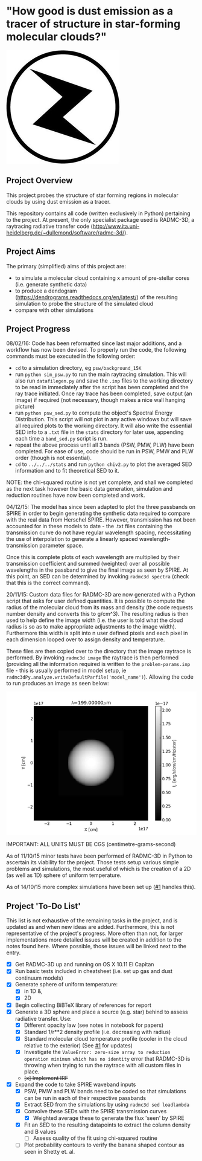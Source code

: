 "How good is dust emission as a tracer of structure in star-forming molecular clouds?"
================================================================================

![Ziggy Stardust](Code/logo.JPG "Ziggy Stardust.")

Project Overview
----------------

This project probes the structure of star forming regions in molecular clouds
by using dust emission as a tracer.

This repository contains all code (written exclusively in Python) pertaining to
the project. At present, the only specialist package used is RADMC-3D, a raytracing
radiative transfer code (http://www.ita.uni-heidelberg.de/~dullemond/software/radmc-3d/).

Project Aims
------------

The primary (simplified) aims of this project are:

- to simulate a molecular cloud containing x amount of pre-stellar cores (i.e. generate synthetic data)
- to produce a dendogram (https://dendrograms.readthedocs.org/en/latest/) of the
  resulting simulation to probe the structure of the simulated cloud
- compare with other simulations

Project Progress
----------------

08/02/16: Code has been reformatted since last major additions, and a workflow has now been devised. To properly run the code, the following commands must be executed in the following order:
- `cd` to a simulation directory, eg `psw/background_15K`
- run `python sim_psw.py` to run the main raytracing simulation. This will also run `datafilegen.py` and save the `.inp` files to the working directory to be read in immediately after the script has been completed and the ray trace initiated. Once ray trace has been completed, save output (an image) if required (not necessary, though makes a nice wall hanging picture)
- run `python psw_sed.py` to compute the object's Spectral Energy Distribution. This script will not plot in any active windows but will save all required plots to the working directory. It will also write the essential SED info to a `.txt` file in the `stats` directory for later use, appending each time a `band_sed.py` script is run.
- repeat the above process until all 3 bands (PSW, PMW, PLW) have been completed. For ease of use, code should be run in PSW, PMW and PLW order (though is not essential).
- `cd` to `../../../stats` and run `python chiv2.py` to plot the averaged SED information and to fit theoretical SED to it.

NOTE: the chi-squared routine is not yet complete, and shall we completed as the next task however the basic data generation, simulation and reduction routines have now been completed and work.

04/12/15: The model has since been adapted to plot the three passbands on SPIRE in order to begin generating the synthetic data required to compare with the real data from Herschel SPIRE. However, transmission has not been accounted for in these models to date - the .txt files containing the transmission curve do not have regular wavelength spacing, necessitating the use of interpolation to generate a linearly spaced wavelength-transmission parameter space.

Once this is complete plots of each wavelength are multiplied by their transmission coefficient and summed (weighted) over all possible wavelengths in the passband to give the final image as seen by SPIRE. At this point, an SED can be determined by invoking `radmc3d spectra` (check that this is the correct command).

20/11/15: Custom data files for RADMC-3D are now generated with a Python script that asks for user defined quantities. It is possible to compute the radius of the molecular cloud from its mass and density (the code requests number density and converts this to g/cm^3). The resulting radius is then used to help define the image width (i.e. the user is told what the cloud radius is so as to make appropriate adjustments to the image width). Furthermore this width is split into n user defined pixels and each pixel in each dimension looped over to assign density and temperature.

These files are then copied over to the directory that the image raytrace is performed. By invoking `radmc3d image` the raytrace is then performed (providing all the information required is written to the `problem-params.inp` file - this is usually performed in model setup, ie `radmc3dPy.analyze.writeDefaultParfile('model_name')`). Allowing the code to run produces an image as seen below:

![A 1 MSun cloud (dust mass=0.01 Msun) with a Sun like star in the centre](Code/simulations/workingsims/psw/MSun_psw.png "A 1 MSun cloud with dust mass=0.01 Msun - this model has no source of photons.")

IMPORTANT: ALL UNITS MUST BE CGS (centimetre-grams-second)

As of 11/10/15 minor tests have been performed of RADMC-3D in Python
to ascertain its viability for the project. Those tests setup various simple
problems and simulations, the most useful of which is the creation of a 2D (as well
as 1D) sphere of uniform temperature.

As of 14/10/15 more complex simulations have been set up ([#1](https://github.com/tomasjames/ZiggyStarDust/issues/1) handles this).

Project 'To-Do List'
-------------------
This list is not exhaustive of the remaining tasks in the project, and is updated as and when
new ideas are added. Furthermore, this is not representative of the project's progress. More
often than not, for larger implementations more detailed issues will be created in addition
to the notes found here. Where possible, those issues will be linked next to the entry.

- [x] Get RADMC-3D up and running on OS X 10.11 El Capitan
- [x] Run basic tests included in cheatsheet (i.e. set up gas and dust continuum models)
- [x] Generate sphere of uniform temperature:
  - [x] in 1D &,
  - [x] 2D
- [x] Begin collecting BiBTeX library of references for report
- [x] Generate a 3D sphere and place a source (e.g. star) behind to assess radiative transfer. Use:
  - [x] Different opacity law (see notes in notebook for papers)
  - [x] Standard 1/r**2 density profile (i.e. decreasing with radius)
  - [x] Standard molecular cloud temperature profile (cooler in the cloud relative to the exterior)
    (See [#1](https://github.com/tomasjames/ZiggyStarDust/issues/1) for updates)
  - [x] Investigate the `ValueError: zero-size array to reduction operation minimum which has no identity` error that RADMC-3D is throwing when trying to run the raytrace with all custom files in place.
  - ~~[x] Implement IRF~~
- [x] Expand the code to take SPIRE waveband inputs
  - [x] PSW, PMW and PLW bands need to be coded so that simulations can be run in each of their respective passbands
  - [x] Extract SED from the simulations by using `radmc3d sed loadlambda`
  - [x] Convolve these SEDs with the SPIRE transmission curves
    - [x] Weighted average these to generate the flux 'seen' by SPIRE
  - [x] Fit an SED to the resulting datapoints to extract the column density and B values
    - [ ] Assess quality of the fit using chi-squared routine
  - [ ] Plot probability contours to verify the banana shaped contour as seen in Shetty et. al.
